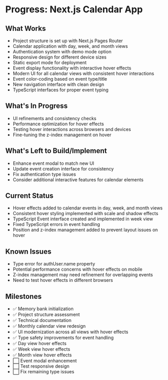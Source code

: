 # Progress: Next.js Calendar App

## What Works
- Project structure is set up with Next.js Pages Router
- Calendar application with day, week, and month views
- Authentication system with demo mode option
- Responsive design for different device sizes
- Static export mode for deployment
- Event display functionality with interactive hover effects
- Modern UI for all calendar views with consistent hover interactions
- Event color-coding based on event type/title
- New navigation interface with clean design
- TypeScript interfaces for proper event typing

## What's In Progress
- UI refinements and consistency checks
- Performance optimization for hover effects
- Testing hover interactions across browsers and devices
- Fine-tuning the z-index management on hover

## What's Left to Build/Implement
- Enhance event modal to match new UI
- Update event creation interface for consistency
- Fix authentication type issues
- Consider additional interactive features for calendar elements

## Current Status
- Hover effects added to calendar events in day, week, and month views
- Consistent hover styling implemented with scale and shadow effects
- TypeScript Event interface created and implemented in week view
- Fixed TypeScript errors in event handling
- Position and z-index management added to prevent layout issues on hover

## Known Issues
- Type error for authUser.name property
- Potential performance concerns with hover effects on mobile
- Z-index management may need refinement for overlapping events
- Need to test hover effects in different browsers

## Milestones
- ✅ Memory bank initialization
- ✅ Project structure assessment
- ✅ Technical documentation
- ✅ Monthly calendar view redesign
- ✅ UI modernization across all views with hover effects
- ✅ Type safety improvements for event handling
- ✅ Day view hover effects
- ✅ Week view hover effects
- ✅ Month view hover effects
- ⬜ Event modal enhancement
- ⬜ Test responsive design
- ⬜ Fix remaining type issues 